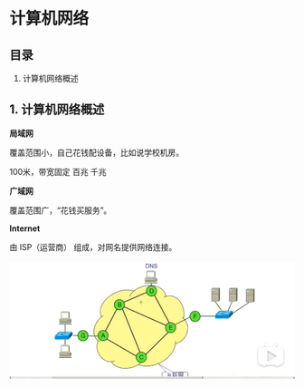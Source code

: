 # 计算机网络

## 目录

1. 计算机网络概述



## 1. 计算机网络概述

**局域网**

覆盖范围小，自己花钱配设备，比如说学校机房。

100米，带宽固定 百兆 千兆

**广域网**

覆盖范围广，“花钱买服务”。

**Internet**

由 ISP（运营商） 组成，对网名提供网络连接。

![image-20200405234459023](image-20200405234459023.png)